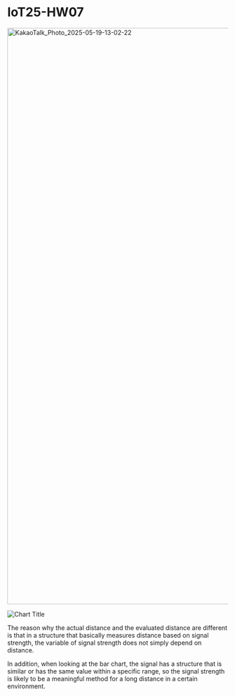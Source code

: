 # IoT25-HW07
<img width="1313" alt="KakaoTalk_Photo_2025-05-19-13-02-22" src="https://github.com/user-attachments/assets/4cd4352d-551b-4417-a61c-cc406031cd24" />

![Chart Title](https://github.com/user-attachments/assets/d302c2cf-a7ce-4243-887d-0f0fa3211a59)

The reason why the actual distance and the evaluated distance are different is that in a structure that basically measures distance based on signal strength, the variable of signal strength does not simply depend on distance.

In addition, when looking at the bar chart, the signal has a structure that is similar or has the same value within a specific range, so the signal strength is likely to be a meaningful method for a long distance in a certain environment.
